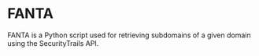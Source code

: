 # FANTA
FANTA is a Python script used for retrieving subdomains of a given domain using the SecurityTrails API.
